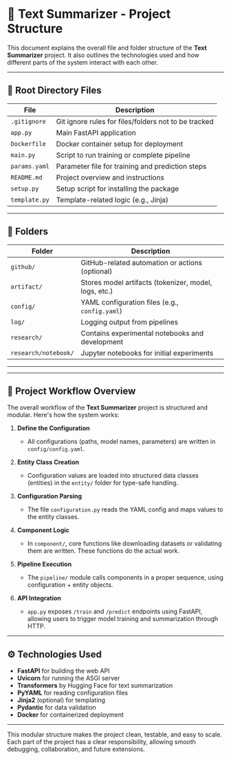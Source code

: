# 🧱 Text Summarizer - Project Structure

This document explains the overall file and folder structure of the **Text Summarizer** project. It also outlines the technologies used and how different parts of the system interact with each other.

---

## 📁 Root Directory Files

| File | Description |
|------|-------------|
| `.gitignore`     | Git ignore rules for files/folders not to be tracked |
| `app.py`         | Main FastAPI application |
| `Dockerfile`     | Docker container setup for deployment |
| `main.py`        | Script to run training or complete pipeline |
| `params.yaml`    | Parameter file for training and prediction steps |
| `README.md`      | Project overview and instructions |
| `setup.py`       | Setup script for installing the package |
| `template.py`    | Template-related logic (e.g., Jinja) |

---

## 📂 Folders

| Folder | Description |
|--------|-------------|
| `github/`     | GitHub-related automation or actions (optional) |
| `artifact/`   | Stores model artifacts (tokenizer, model, logs, etc.) |
| `config/`     | YAML configuration files (e.g., `config.yaml`) |
| `log/`        | Logging output from pipelines |
| `research/`   | Contains experimental notebooks and development |
| `research/notebook/` | Jupyter notebooks for initial experiments |

---


---

## 🔁 Project Workflow Overview

The overall workflow of the **Text Summarizer** project is structured and modular. Here's how the system works:

1. **Define the Configuration**  
   - All configurations (paths, model names, parameters) are written in `config/config.yaml`.

2. **Entity Class Creation**  
   - Configuration values are loaded into structured data classes (entities) in the `entity/` folder for type-safe handling.

3. **Configuration Parsing**  
   - The file `configuration.py` reads the YAML config and maps values to the entity classes.

4. **Component Logic**  
   - In `component/`, core functions like downloading datasets or validating them are written. These functions do the actual work.

5. **Pipeline Execution**  
   - The `pipeline/` module calls components in a proper sequence, using configuration + entity objects.

6. **API Integration**  
   - `app.py` exposes `/train` and `/predict` endpoints using FastAPI, allowing users to trigger model training and summarization through HTTP.

---

## ⚙️ Technologies Used

- **FastAPI** for building the web API
- **Uvicorn** for running the ASGI server
- **Transformers** by Hugging Face for text summarization
- **PyYAML** for reading configuration files
- **Jinja2** (optional) for templating
- **Pydantic** for data validation
- **Docker** for containerized deployment

---

This modular structure makes the project clean, testable, and easy to scale. Each part of the project has a clear responsibility, allowing smooth debugging, collaboration, and future extensions.


